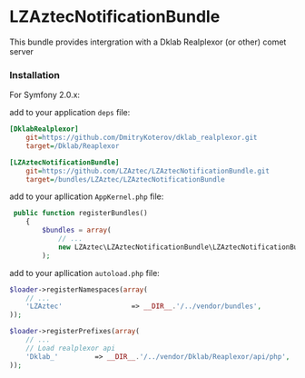 LZAztecNotificationBundle
=========================

This bundle provides intergration with a Dklab Realplexor (or other) comet server

### Installation

For Symfony 2.0.x:

add to your application `deps` file:

```ini
[DklabRealplexor]
    git=https://github.com/DmitryKoterov/dklab_realplexor.git
    target=/Dklab/Reaplexor

[LZAztecNotificationBundle]
    git=https://github.com/LZAztec/LZAztecNotificationBundle.git
    target=/bundles/LZAztec/LZAztecNotificationBundle
```

add to your apllication `AppKernel.php` file:
```php
 public function registerBundles()
    {
        $bundles = array(
            // ...
            new LZAztec\LZAztecNotificationBundle\LZAztecNotificationBundle(),
        );
```

add to your apllication `autoload.php` file:
```php
$loader->registerNamespaces(array(
    // ...
    'LZAztec'                 => __DIR__.'/../vendor/bundles',
));

$loader->registerPrefixes(array(
    // ...
    // Load realplexor api
    'Dklab_'         => __DIR__.'/../vendor/Dklab/Reaplexor/api/php',
));
```
